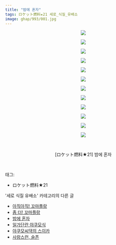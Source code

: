 ```yaml
---
title: "밤에 혼자"
tags: ロケット燃料★21 세로_식질_유배소
image: ghap/993/001.jpg
---
```

<div class="article">
<p style="text-align: center; clear: none; float: none;"><img src="{{ site.nasurl }}/ghap/993/001.jpg"/></p>
<p style="text-align: center; clear: none; float: none;"><img src="{{ site.nasurl }}/ghap/993/002.jpg"/></p>
<p style="text-align: center; clear: none; float: none;"><img src="{{ site.nasurl }}/ghap/993/003.jpg"/></p>
<p style="text-align: center; clear: none; float: none;"><img src="{{ site.nasurl }}/ghap/993/004.jpg"/></p>
<p style="text-align: center; clear: none; float: none;"><img src="{{ site.nasurl }}/ghap/993/005.jpg"/></p>
<p style="text-align: center; clear: none; float: none;"><img src="{{ site.nasurl }}/ghap/993/006.jpg"/></p>
<p style="text-align: center; clear: none; float: none;"><img src="{{ site.nasurl }}/ghap/993/007.jpg"/></p>
<p style="text-align: center; clear: none; float: none;"><img src="{{ site.nasurl }}/ghap/993/008.jpg"/></p>
<p style="text-align: center; clear: none; float: none;"><img src="{{ site.nasurl }}/ghap/993/009.jpg"/></p>
<p style="text-align: center; clear: none; float: none;"><img src="{{ site.nasurl }}/ghap/993/010.jpg"/></p>
<p style="text-align: center; clear: none; float: none;"><img src="{{ site.nasurl }}/ghap/993/011.jpg"/></p>
<p style="text-align: center; clear: none; float: none;"><img src="{{ site.nasurl }}/ghap/993/012.jpg"/></p>
<p style="text-align: center; clear: none; float: none;"><br/></p>
<p style="text-align: center; clear: none; float: none;">[ロケット燃料★21] 밤에 혼자</p>
<p><br/></p>
</div><div class="tagTrail">
<p>태그: </p>
<ul>
<li>ロケット燃料★21</li>
</ul>
</div><div class="another">
<p>'세로 식질 유배소' 카테고리의 다른 글</p>
<ul>
<li><a href="/2016-07-26-ghap_1118">아직아직! 꼬마플랑</a></li>
<li><a href="/2016-07-22-ghap_1005">좀 더! 꼬마플랑</a></li>
<li><a href="/2016-07-21-ghap_993">밤에 혼자</a></li>
<li><a href="/2016-07-21-ghap_980">일가단란 야쿠모식</a></li>
<li><a href="/2016-07-09-ghap_771">야쿠모씨댁의 스이카</a></li>
<li><a href="/2016-07-03-ghap_650">사랑스런, 슬픈</a></li>
</ul>
</div><div class="cb_module cb_fluid">
<div class="cb_wrt cb_profile">
</div><!-- commentList close -->
</div>